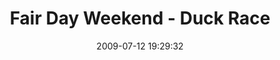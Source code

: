 ---
id: 72157637875151186
title: Fair Day Weekend - Duck Race
cover: https://farm3.staticflickr.com/2890/10962467925_ccb1bc4acf_q.jpg
date: 2009-07-12 19:29:32
photos:
  - thumbnail: https://farm3.staticflickr.com/2890/10962467925_ccb1bc4acf_q.jpg
    original: https://farm3.staticflickr.com/2890/10962467925_3594cdc644_o.jpg
    title: 13-7-09-Duck-Race-and-u14-Girls-008
  - thumbnail: https://farm6.staticflickr.com/5491/10962698553_df2f38f922_q.jpg
    original: https://farm6.staticflickr.com/5491/10962698553_4091a94b2a_o.jpg
    title: 13-7-09-Duck-Race-and-u14-Girls-009
  - thumbnail: https://farm3.staticflickr.com/2813/10962633884_e7ba9349e3_q.jpg
    original: https://farm3.staticflickr.com/2813/10962633884_22a2fb9184_o.jpg
    title: 13-7-09-Duck-Race-and-u14-Girls-010
  - thumbnail: https://farm4.staticflickr.com/3813/10962696563_b70318685e_q.jpg
    original: https://farm4.staticflickr.com/3813/10962696563_804b35fafc_o.jpg
    title: 13-7-09-Duck-Race-and-u14-Girls-011
  - thumbnail: https://farm8.staticflickr.com/7456/10962727083_fe531c9f1c_q.jpg
    original: https://farm8.staticflickr.com/7456/10962727083_dd7b648d4e_o.jpg
    title: 13-7-09-Duck-Race-and-u14-Girls-012
  - thumbnail: https://farm8.staticflickr.com/7360/10962726723_ce65c30e7b_q.jpg
    original: https://farm8.staticflickr.com/7360/10962726723_ccc5737abf_o.jpg
    title: 13-7-09-Duck-Race-and-u14-Girls-013
  - thumbnail: https://farm3.staticflickr.com/2850/10962565946_fb09f7d8b5_q.jpg
    original: https://farm3.staticflickr.com/2850/10962565946_8ccc5e778e_o.jpg
    title: 13-7-09-Duck-Race-and-u14-Girls-014
  - thumbnail: https://farm4.staticflickr.com/3814/10962660574_301ffa3667_q.jpg
    original: https://farm4.staticflickr.com/3814/10962660574_9e9782b17c_o.jpg
    title: 13-7-09-Duck-Race-and-u14-Girls-015
  - thumbnail: https://farm4.staticflickr.com/3695/10962564906_ccb60d8cb4_q.jpg
    original: https://farm4.staticflickr.com/3695/10962564906_893292bc1c_o.jpg
    title: 13-7-09-Duck-Race-and-u14-Girls-017
  - thumbnail: https://farm8.staticflickr.com/7369/10962659014_7cf3114813_q.jpg
    original: https://farm8.staticflickr.com/7369/10962659014_396c071bbc_o.jpg
    title: 13-7-09-Duck-Race-and-u14-Girls-018
  - thumbnail: https://farm3.staticflickr.com/2810/10962493125_6e4500b61e_q.jpg
    original: https://farm3.staticflickr.com/2810/10962493125_798c165f19_o.jpg
    title: 13-7-09-Duck-Race-and-u14-Girls-020
  - thumbnail: https://farm8.staticflickr.com/7291/10962658114_f04d5ef6c9_q.jpg
    original: https://farm8.staticflickr.com/7291/10962658114_1459b8247d_o.jpg
    title: 13-7-09-Duck-Race-and-u14-Girls-021
  - thumbnail: https://farm3.staticflickr.com/2808/10962466545_b6b218b1f1_q.jpg
    original: https://farm3.staticflickr.com/2808/10962466545_7c4be9f5d4_o.jpg
    title: 13-7-09-Duck-Race-and-u14-Girls-024
  - thumbnail: https://farm8.staticflickr.com/7318/10962491795_545e2f2912_q.jpg
    original: https://farm8.staticflickr.com/7318/10962491795_f89bfe42a4_o.jpg
    title: 13-7-09-Duck-Race-and-u14-Girls-029
  - thumbnail: https://farm6.staticflickr.com/5517/10962657044_f52793fcd6_q.jpg
    original: https://farm6.staticflickr.com/5517/10962657044_ef00b76d5e_o.jpg
    title: 13-7-09-Duck-Race-and-u14-Girls-040
  - thumbnail: https://farm8.staticflickr.com/7401/10962722183_c41bca9f93_q.jpg
    original: https://farm8.staticflickr.com/7401/10962722183_c0875737a7_o.jpg
    title: 13-7-09-Duck-Race-and-u14-Girls-042
  - thumbnail: https://farm6.staticflickr.com/5521/10962655964_79315db956_q.jpg
    original: https://farm6.staticflickr.com/5521/10962655964_8ec5ea3d48_o.jpg
    title: 13-7-09-Duck-Race-and-u14-Girls-043
  - thumbnail: https://farm3.staticflickr.com/2809/10962560136_c3df8ef2f4_q.jpg
    original: https://farm3.staticflickr.com/2809/10962560136_2c892278ef_o.jpg
    title: 13-7-09-Duck-Race-and-u14-Girls-045
  - thumbnail: https://farm4.staticflickr.com/3811/10962719603_ee326dbd01_q.jpg
    original: https://farm4.staticflickr.com/3811/10962719603_40c2be7262_o.jpg
    title: 13-7-09-Duck-Race-and-u14-Girls-050
  - thumbnail: https://farm3.staticflickr.com/2840/10962718663_38a33179ac_q.jpg
    original: https://farm3.staticflickr.com/2840/10962718663_1b67afd2e1_o.jpg
    title: 13-7-09-Duck-Race-and-u14-Girls-051
  - thumbnail: https://farm6.staticflickr.com/5521/10962487005_2a7f9015cb_q.jpg
    original: https://farm6.staticflickr.com/5521/10962487005_9b48569b56_o.jpg
    title: 13-7-09-Duck-Race-and-u14-Girls-052
  - thumbnail: https://farm3.staticflickr.com/2866/10962557886_798e7b79b1_q.jpg
    original: https://farm3.staticflickr.com/2866/10962557886_d1f0abdcf3_o.jpg
    title: 13-7-09-Duck-Race-and-u14-Girls-053
  - thumbnail: https://farm4.staticflickr.com/3733/10962485915_9c7d7f9e88_q.jpg
    original: https://farm4.staticflickr.com/3733/10962485915_71342b9d6d_o.jpg
    title: 13-7-09-Duck-Race-and-u14-Girls-055
  - thumbnail: https://farm3.staticflickr.com/2816/10962651774_7fb76f6bec_q.jpg
    original: https://farm3.staticflickr.com/2816/10962651774_6053622ced_o.jpg
    title: 13-7-09-Duck-Race-and-u14-Girls-056
  - thumbnail: https://farm3.staticflickr.com/2861/10962555376_b36d7f8080_q.jpg
    original: https://farm3.staticflickr.com/2861/10962555376_16e26822a8_o.jpg
    title: 13-7-09-Duck-Race-and-u14-Girls-063
  - thumbnail: https://farm4.staticflickr.com/3697/10962650704_cb2a2f2cdf_q.jpg
    original: https://farm4.staticflickr.com/3697/10962650704_23cc6af547_o.jpg
    title: 13-7-09-Duck-Race-and-u14-Girls-064
  - thumbnail: https://farm3.staticflickr.com/2859/10962649854_92501e02a1_q.jpg
    original: https://farm3.staticflickr.com/2859/10962649854_2f8845c021_o.jpg
    title: 13-7-09-Duck-Race-and-u14-Girls-065
  - thumbnail: https://farm4.staticflickr.com/3708/10962648634_cacf045205_q.jpg
    original: https://farm4.staticflickr.com/3708/10962648634_edd03b2ffc_o.jpg
    title: 13-7-09-Duck-Race-and-u14-Girls-066
  - thumbnail: https://farm4.staticflickr.com/3737/10962480785_3c6d039c18_q.jpg
    original: https://farm4.staticflickr.com/3737/10962480785_0de175b4cc_o.jpg
    title: 13-7-09-Duck-Race-and-u14-Girls-067
  - thumbnail: https://farm8.staticflickr.com/7371/10962711363_fd01dc702d_q.jpg
    original: https://farm8.staticflickr.com/7371/10962711363_25a089f34f_o.jpg
    title: 13-7-09-Duck-Race-and-u14-Girls-068
  - thumbnail: https://farm3.staticflickr.com/2807/10962479705_9305925c4a_q.jpg
    original: https://farm3.staticflickr.com/2807/10962479705_3063a7a4dd_o.jpg
    title: 13-7-09-Duck-Race-and-u14-Girls-069
  - thumbnail: https://farm4.staticflickr.com/3695/10962551306_685bcb2615_q.jpg
    original: https://farm4.staticflickr.com/3695/10962551306_61392cf8b4_o.jpg
    title: 13-7-09-Duck-Race-and-u14-Girls-070
  - thumbnail: https://farm4.staticflickr.com/3792/10962551076_beb12ea981_q.jpg
    original: https://farm4.staticflickr.com/3792/10962551076_44524d89ca_o.jpg
    title: 13-7-09-Duck-Race-and-u14-Girls-071
  - thumbnail: https://farm4.staticflickr.com/3750/10962550286_10a6c3dace_q.jpg
    original: https://farm4.staticflickr.com/3750/10962550286_1e58c8c044_o.jpg
    title: 13-7-09-Duck-Race-and-u14-Girls-072
  - thumbnail: https://farm8.staticflickr.com/7415/10962549486_ef4e572110_q.jpg
    original: https://farm8.staticflickr.com/7415/10962549486_f296579fb4_o.jpg
    title: 13-7-09-Duck-Race-and-u14-Girls-074
  - thumbnail: https://farm8.staticflickr.com/7290/10962643984_68cc62056b_q.jpg
    original: https://farm8.staticflickr.com/7290/10962643984_c7e31197d6_o.jpg
    title: 13-7-09-Duck-Race-and-u14-Girls-077
  - thumbnail: https://farm4.staticflickr.com/3797/10962548006_9bdcc0d165_q.jpg
    original: https://farm4.staticflickr.com/3797/10962548006_71c8f2e641_o.jpg
    title: 13-7-09-Duck-Race-and-u14-Girls-078
  - thumbnail: https://farm4.staticflickr.com/3767/10962547826_fdb3e65d11_q.jpg
    original: https://farm4.staticflickr.com/3767/10962547826_bc83c7bc5b_o.jpg
    title: 13-7-09-Duck-Race-and-u14-Girls-080
  - thumbnail: https://farm8.staticflickr.com/7293/10962642814_3741dabf37_q.jpg
    original: https://farm8.staticflickr.com/7293/10962642814_8373983216_o.jpg
    title: 13-7-09-Duck-Race-and-u14-Girls-081
  - thumbnail: https://farm4.staticflickr.com/3725/10962705333_74feff8fea_q.jpg
    original: https://farm4.staticflickr.com/3725/10962705333_6b8ea51945_o.jpg
    title: 13-7-09-Duck-Race-and-u14-Girls-082
  - thumbnail: https://farm8.staticflickr.com/7431/10962473325_8b7cf54d16_q.jpg
    original: https://farm8.staticflickr.com/7431/10962473325_95659ce115_o.jpg
    title: 13-7-09-Duck-Race-and-u14-Girls-083
  - thumbnail: https://farm4.staticflickr.com/3809/10962639704_084ddc888b_q.jpg
    original: https://farm4.staticflickr.com/3809/10962639704_e14d3db675_o.jpg
    title: 13-7-09-Duck-Race-and-u14-Girls-084
  - thumbnail: https://farm8.staticflickr.com/7418/10962696793_68009681fc_q.jpg
    original: https://farm8.staticflickr.com/7418/10962696793_eb73a29eda_o.jpg
    title: 13-7-09-Duck-Race-and-u14-Girls-085
  - thumbnail: https://farm4.staticflickr.com/3708/10962543706_635ba015d3_q.jpg
    original: https://farm4.staticflickr.com/3708/10962543706_86a14ae8f8_o.jpg
    title: 13-7-09-Duck-Race-and-u14-Girls-087
  - thumbnail: https://farm8.staticflickr.com/7318/10962703353_fc4ccc2926_q.jpg
    original: https://farm8.staticflickr.com/7318/10962703353_3a2c2f7552_o.jpg
    title: 13-7-09-Duck-Race-and-u14-Girls-095
  - thumbnail: https://farm3.staticflickr.com/2879/10962702463_3d478b0a5e_q.jpg
    original: https://farm3.staticflickr.com/2879/10962702463_e0d191a413_o.jpg
    title: 13-7-09-Duck-Race-and-u14-Girls-097
  - thumbnail: https://farm4.staticflickr.com/3716/10962702273_c71290d4bd_q.jpg
    original: https://farm4.staticflickr.com/3716/10962702273_5d131298dc_o.jpg
    title: 13-7-09-Duck-Race-and-u14-Girls-098
  - thumbnail: https://farm8.staticflickr.com/7423/10962637904_e1f807751f_q.jpg
    original: https://farm8.staticflickr.com/7423/10962637904_26cdcbe97b_o.jpg
    title: 13-7-09-Duck-Race-and-u14-Girls-100
  - thumbnail: https://farm4.staticflickr.com/3700/10962637754_22de29a581_q.jpg
    original: https://farm4.staticflickr.com/3700/10962637754_9ec74d2a93_o.jpg
    title: 13-7-09-Duck-Race-and-u14-Girls-103
  - thumbnail: https://farm6.staticflickr.com/5510/10962541806_466095512c_q.jpg
    original: https://farm6.staticflickr.com/5510/10962541806_c82e709384_o.jpg
    title: 13-7-09-Duck-Race-and-u14-Girls-108
  - thumbnail: https://farm4.staticflickr.com/3796/10962701563_7bfa10821a_q.jpg
    original: https://farm4.staticflickr.com/3796/10962701563_b0c8b0b1c5_o.jpg
    title: 13-7-09-Duck-Race-and-u14-Girls-109
  - thumbnail: https://farm4.staticflickr.com/3829/10962469515_812b36d541_q.jpg
    original: https://farm4.staticflickr.com/3829/10962469515_6c42e416e2_o.jpg
    title: 13-7-09-Duck-Race-and-u14-Girls-110
  - thumbnail: https://farm3.staticflickr.com/2813/10962635854_f5cfc14ab2_q.jpg
    original: https://farm3.staticflickr.com/2813/10962635854_711700b203_o.jpg
    title: 13-7-09-Duck-Race-and-u14-Girls-111
  - thumbnail: https://farm4.staticflickr.com/3827/10962468665_2ffbcb3d57_q.jpg
    original: https://farm4.staticflickr.com/3827/10962468665_af0c5e7046_o.jpg
    title: 13-7-09-Duck-Race-and-u14-Girls-112
  - thumbnail: https://farm3.staticflickr.com/2887/10962699423_f95e35eb03_q.jpg
    original: https://farm3.staticflickr.com/2887/10962699423_1a7f3e5e3e_o.jpg
    title: 13-7-09-Duck-Race-and-u14-Girls-113
---